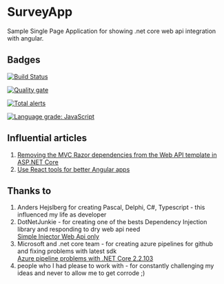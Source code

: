 # SurveyApp

Sample Single Page Application for showing .net core web api integration with angular.


## Badges

[![Build Status](https://adaskothebeast.visualstudio.com/SurveyApp/_apis/build/status/AdaskoTheBeAsT.SurveyApp?branchName=master)](https://adaskothebeast.visualstudio.com/SurveyApp/_build/latest?definitionId=1?branchName=master)

[![Quality gate](https://sonarcloud.io/api/project_badges/quality_gate?project=AdaskoTheBeAsT_SurveyApp)](https://sonarcloud.io/dashboard?id=AdaskoTheBeAsT_SurveyApp)

[![Total alerts](https://img.shields.io/lgtm/alerts/g/AdaskoTheBeAsT/SurveyApp.svg?logo=lgtm&logoWidth=18)](https://lgtm.com/projects/g/AdaskoTheBeAsT/SurveyApp/alerts/)

[![Language grade: JavaScript](https://img.shields.io/lgtm/grade/javascript/g/AdaskoTheBeAsT/SurveyApp.svg?logo=lgtm&logoWidth=18)](https://lgtm.com/projects/g/AdaskoTheBeAsT/SurveyApp/context:javascript)

## Influential articles

1. [Removing the MVC Razor dependencies from the Web API template in ASP.NET Core](https://andrewlock.net/removing-the-mvc-razor-dependencies-from-the-web-api-template-in-asp-net-core/)
1. [Use React tools for better Angular apps](https://medium.com/@martin_hotell/use-react-tools-for-better-angular-apps-b0f14f3f8114)


## Thanks to 
1. Anders Hejslberg for creating Pascal, Delphi, C#, Typescript - this influenced my life as developer
1. DotNetJunkie - for creating one of the bests Dependency Injection library and responding to dry web api need  
   [Simple Injector Web Api only](https://github.com/simpleinjector/SimpleInjector/issues/413)
1. Microsoft and .net core team - for creating azure pipelines for github and fixing problems with latest sdk  
  [Azure pipeline problems with .NET Core 2.2.103](https://developercommunity.visualstudio.com/content/problem/431643/net-core-sdk-22103-do-not-install.html)
1. people who I had please to work with - for constantly challenging my ideas and never to allow me to get corrode ;)